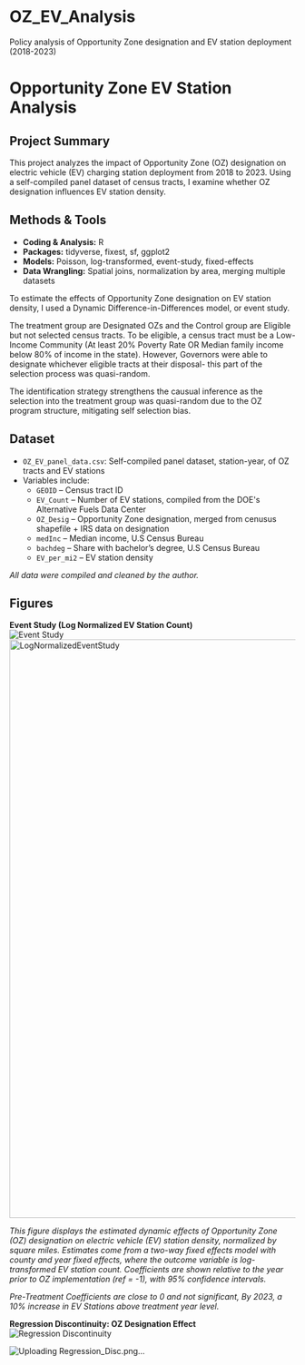 # OZ_EV_Analysis
Policy analysis of Opportunity Zone designation and EV station deployment (2018-2023)

# Opportunity Zone EV Station Analysis

## Project Summary
This project analyzes the impact of Opportunity Zone (OZ) designation on electric vehicle (EV) charging station deployment from 2018 to 2023. Using a self-compiled panel dataset of census tracts, I examine whether OZ designation influences EV station density.

## Methods & Tools
- **Coding & Analysis:** R  
- **Packages:** tidyverse, fixest, sf, ggplot2  
- **Models:** Poisson, log-transformed, event-study, fixed-effects  
- **Data Wrangling:** Spatial joins, normalization by area, merging multiple datasets

To estimate the effects of Opportunity Zone designation on EV station density, I used a Dynamic Difference-in-Differences model, or event study. 

The treatment group are Designated OZs and the Control group are Eligible but not selected census tracts. To be eligible, a census tract must be a Low-Income Community (At least 20% Poverty Rate OR Median family income below 80% of income in the state). However, Governors were able to designate whichever eligible tracts at their disposal- this part of the selection process was quasi-random. 

The identification strategy strengthens the causual inference as the selection into the treatment group was quasi-random due to the OZ program structure, mitigating self selection bias. 


## Dataset
- `OZ_EV_panel_data.csv`: Self-compiled panel dataset, station-year, of OZ tracts and EV stations  
- Variables include:
  - `GEOID` – Census tract ID
  - `EV_Count` – Number of EV stations, compiled from the DOE's Alternative Fuels Data Center 
  - `OZ_Desig` – Opportunity Zone designation, merged from cenusus shapefile + IRS data on designation
  - `medInc` – Median income, U.S Census Bureau
  - `bachdeg` – Share with bachelor’s degree, U.S Census Bureau
  - `EV_per_mi2` – EV station density

*All data were compiled and cleaned by the author.*

## Figures
**Event Study (Log Normalized EV Station Count)**  
![Event Study](figures/LogNormalizedEventStudy.png) 
<img width="1038" height="1020" alt="LogNormalizedEventStudy" src="https://github.com/user-attachments/assets/d460278d-d8b1-4e76-bc8c-6cee4f89d1f2" />

*This figure displays the estimated dynamic effects of Opportunity Zone (OZ) designation on electric vehicle (EV) station density, normalized by square miles. Estimates come from a two-way fixed effects model with county and year fixed effects, where the outcome variable is log-transformed EV station count. Coefficients are shown relative to the year prior to OZ implementation (ref = -1), with 95% confidence intervals.*

*Pre-Treatment Coefficients are close to 0 and not significant, By 2023, a 10% increase in EV Stations above treatment year level.*


**Regression Discontinuity: OZ Designation Effect**  
![Regression Discontinuity](figures/Regression_Disc.png)

![Uploading Regression_Disc.png…]()

